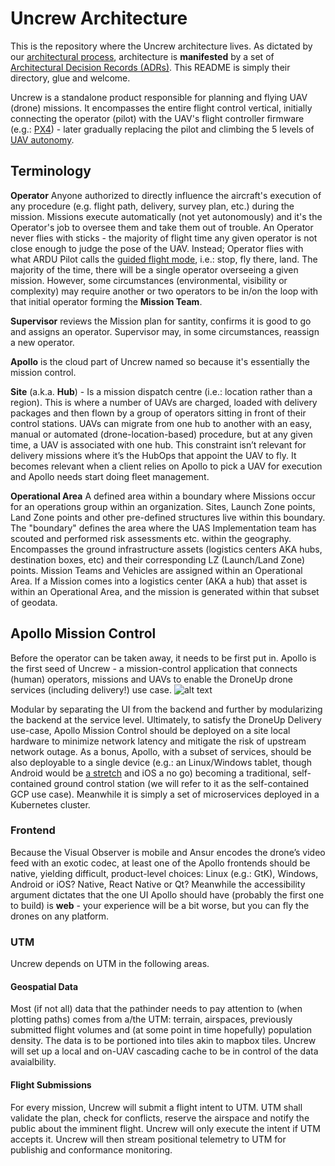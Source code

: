 # Uncrew Architecture
This is the repository where the Uncrew architecture lives. As dictated by our [architectural process](https://github.com/droneup/common-architecture/tree/trunk/ADRs/COMMON-1), architecture is **manifested** by a set of [Architectural Decision Records (ADRs)](./ADRs/). This README is simply their directory, glue and welcome.

Uncrew is a standalone product responsible for planning and flying UAV (drone) missions. It encompasses the entire flight control vertical, initially connecting the operator (pilot) with the UAV's flight controller firmware (e.g.: [PX4](https://px4.io/)) - later gradually replacing the pilot and climbing the 5 levels of [UAV autonomy](https://dronelife.com/2019/03/11/droneii-tech-talk-unraveling-5-levels-of-drone-autonomy/).

## Terminology

**Operator** Anyone authorized to directly influence the aircraft's execution of any procedure (e.g. flight path, delivery, survey plan, etc.) during the mission. Missions execute automatically (not yet autonomously) and it's the Operator's job to oversee them and take them out of trouble. An Operator never flies with sticks - the majority of flight time any given operator is not close enough to judge the pose of the UAV. Instead; Operator flies with what ARDU Pilot calls the [guided flight mode](https://ardupilot.org/plane/docs/guided-mode.html), i.e.: stop, fly there, land. The majority of the time, there will be a single operator overseeing a given mission.  However, some circumstances (environmental, visibility or complexity) may require another or two operators to be in/on the loop with that initial operator forming the **Mission Team**.

**Supervisor** reviews the Mission plan for santity, confirms it is good to go and assigns an operator. Supervisor may, in some circumstances, reassign a new operator.

**Apollo** is the cloud part of Uncrew named so because it's essentially the mission control.

**Site** (a.k.a. **Hub**) - Is a mission dispatch centre (i.e.: location rather than a region). This is where a number of UAVs are charged, loaded with delivery packages and then flown by a group of operators sitting in front of their control stations. UAVs can migrate from one hub to another with an easy, manual or automated (drone-location-based) procedure, but at any given time, a UAV is associated with one hub. This constraint isn’t relevant for delivery missions where it’s the HubOps that appoint the UAV to fly. It becomes relevant when a client relies on Apollo to pick a UAV for execution and Apollo needs start doing fleet management.

**Operational Area** A defined area within a boundary where Missions occur for an operations group within an organization.  Sites, Launch Zone points, Land Zone points and other pre-defined structures live within this boundary. The "boundary" defines the area where the UAS Implementation team has scouted and performed risk assessments etc. within the geography. Encompasses the ground infrastructure assets (logistics centers AKA hubs, destination boxes, etc) and their corresponding LZ (Launch/Land Zone) points. Mission Teams and Vehicles are assigned within an Operational Area. If a Mission comes into a logistics center (AKA a hub) that asset is within an Operational Area, and the mission is generated within that subset of geodata.

## Apollo Mission Control
Before the operator can be taken away, it needs to be first put in. Apollo is the first seed of Uncrew - a mission-control application that connects (human) operators, missions and UAVs to enable the DroneUp drone services (including delivery!) use case.
![alt text](./doc/uncrew-architecture.drawio.png)

Modular by separating the UI from the backend and further by modularizing the backend at the service level. Ultimately, to satisfy the DroneUp Delivery use-case, Apollo Mission Control should be deployed on a site local hardware to minimize network latency and mitigate the risk of upstream network outage. As a bonus, Apollo, with a subset of services, should be also deployable to a single device (e.g.: an Linux/Windows tablet, though Android would be [a stretch](https://stackoverflow.com/questions/53527277/is-it-possible-to-run-containers-on-android-devices) and iOS a no go) becoming a traditional, self-contained ground control station (we will refer to it as the self-contained GCP use case). Meanwhile it is simply a set of microservices deployed in a Kubernetes cluster.

### Frontend
Because the Visual Observer is mobile and Ansur encodes the drone’s video feed with an exotic codec, at least one of the Apollo frontends should be native, yielding difficult, product-level choices: Linux (e.g.: GtK), Windows, Android or iOS? Native, React Native or Qt? Meanwhile the accessibility argument dictates that the one UI Apollo should have (probably the first one to build) is **web** - your experience will be a bit worse, but you can fly the drones on any platform.

### UTM
Uncrew depends on UTM in the following areas.
#### Geospatial Data
Most (if not all) data that the pathinder needs to pay attention to (when plotting paths) comes from a/the UTM: terrain, airspaces, previously submitted flight volumes and (at some point in time hopefully) population density. The data is to be portioned into tiles akin to mapbox tiles. Uncrew will set up a local and on-UAV cascading cache to be in control of the data avaialbility.

#### Flight Submissions
For every mission, Uncrew will submit a flight intent to UTM. UTM shall validate the plan, check for conflicts, reserve the airspace and notify the public about the imminent flight. Uncrew will only execute the intent if UTM accepts it. Uncrew will then stream positional telemetry to UTM for publishig and conformance monitoring.
